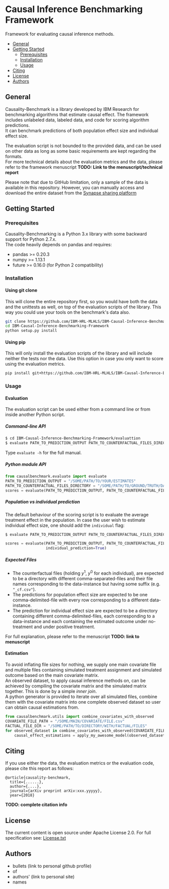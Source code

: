 # Causal Inference Benchmarking Framework
Framework for evaluating causal inference methods.

 - [General](#general)
 - [Getting Started](#getting-started)
   - [Prerequisites](#prerequisites)
   - [Installation](#installation)
   - [Usage](#usage)
 - [Citing](#citing)
 - [License](#license)
 - [Authors](#authors)

## General
Causality-Benchmark is a library developed by IBM Research for benchmarking algorithms that 
estimate causal effect.
The framework includes unlabeled data, labeled data, and code for scoring algorithm predictions.  
It can benchmark predictions of both population effect size and individual effect size.  

The evaluation script is not bounded to the provided data, and can be used on other data as 
long as some basic requirements are kept regarding the formats.  
For more technical details about the evaluation metrics and the data, please refer to the 
framework menuscript **TODO: Link to the menuscript/technical report**

Please note that due to GitHub limitation, only a sample of the data is available in this 
repository. However, you can manually access and download the entire dataset from the 
[Synapse sharing platform](https://www.synapse.org/#!Synapse:syn11294478/files/)

## Getting Started
### Prerequisites
Causality-Benchmarking is a Python 3.x library with some backward support for Python 2.7.x.  
The code heavily depends on pandas and requires:
* pandas >= 0.20.3
* numpy >= 1.13.1
* future >= 0.16.0 (for Python 2 compatibility)

### Installation
#### Using git clone
This will clone the entire repository first, so you would have both the data and the unittests as well,
on top of the evaluation scripts of the library. This way you could use your tools on the benchmark's
data also.
```bash
git clone https://github.com/IBM-HRL-MLHLS/IBM-Causal-Inference-Benchmarking-Framework.git
cd IBM-Causal-Inference-Benchmarking-Framework
python setup.py install
```

#### Using pip 
This will only install the evaluation scripts of the library and will include neither the tests
nor the data. Use this option in case you only want to score using the evaluation metrics.
```bash
pip install git+https://github.com/IBM-HRL-MLHLS/IBM-Causal-Inference-Benchmarking-Framework.git
``` 

### Usage
#### Evaluation
The evaluation script can be used either from a command line or from inside another Python
script.  
##### Command-line API
```bash
$ cd IBM-Causal-Inference-Benchmarking-Framework/evaluattion
$ evaluate PATH_TO_PREDICTION_OUTPUT PATH_TO_COUNTERFACTUAL_FILES_DIRECTORY
```
Type `evaluate -h` for the full manual.

##### Python module API
```python
from causalbenchmark.evaluate import evaluate
PATH_TO_PREDICTION_OUTPUT = "/SOME/PATH/TO/YOUR/ESTIMATES" 
PATH_TO_COUNTERFACTUAL_FILES_DIRECTORY = "/SOME/PATH/TO/GROUND/TRUTH/DATA" 
scores = evaluate(PATH_TO_PREDICTION_OUTPUT, PATH_TO_COUNTERFACTUAL_FILES_DIRECTORY)
```

##### Population vs individual prediction
The default behaviour of the scoring script is to evaluate the average treatment effect 
in the population.
In case the user wish to estimate individual effect size, one should add the `individual` flag:  
```bash
$ evaluate PATH_TO_PREDICTION_OUTPUT PATH_TO_COUNTERFACTUAL_FILES_DIRECTORY --i
``` 
```python 
scores = evaluate(PATH_TO_PREDICTION_OUTPUT, PATH_TO_COUNTERFACTUAL_FILES_DIRECTORY,
                  individual_prediction=True)
```
##### Expected Files
* The counterfactual files (holding $y^1$, $y^0$ for each individual), are expected to be a
  directory with different comma-separated-files and their file names corresponding to the
  data-instance but having some suffix (e.g. `"_cf.csv"`).
* The predictions for population effect size are expected to be one comma-delimited-file with
  every row corresponding to a different data-instance.
* The prediction for individual effect size are expected to be a directory containing different
  comma-delimited-files, each corresponding to a data-instance and each containing the
  estimated outcome under no-treatment and under positive treatment.

For full explanation, please refer to the menuscript **TODO: link to menuscript** 

#### Estimation
To avoid inflating file sizes for nothing, 
we supply one main covariate file and multiple files containing simulated treatment 
assignment and simulated outcome based on the main covariate matrix.    
An observed dataset, to apply causal inference methods on, can be achieved by compiling 
the covariate matrix and the simulated matrix together. This is done by a simple 
*inner join*.  
A python generator is provided to iterate over all simulated files, combine them with
the covariate matrix into one complete observed dataset so user can obtain causal estimations
from.
```python
from causalbenchmark.utils import combine_covariates_with_observed
COVARIATE_FILE_PATH = "/SOME/MAIN/COVARIATE/FILE.csv"
FACTUAL_FILE_DIR = "/SOME/PATH/TO/DIRECTORY/WITH/FACTUAL/FILES"
for observed_dataset in combine_covariates_with_observed(COVARIATE_FILE_PATH,FACTUAL_FILE_DIR):
    causal_effect_estimations = apply_my_awesome_model(observed_dataset)
```
 
## Citing
If you use either the data, the evaluation metrics or the evaluation code, please cite this 
report as follows:
```
@article{causality-benchmark,
  title={......},
  author={....},
  journal={arXiv preprint arXiv:xxx.yyyyy},
  year={2018}
```
**TODO: complete citation info** 

## License
The current content is open source under Apache License 2.0. For full specification see: 
[License.txt](License.txt)

## Authors
* bullets (link to personal github profile)
* of 
* authors' (link to personal site)
* names


 